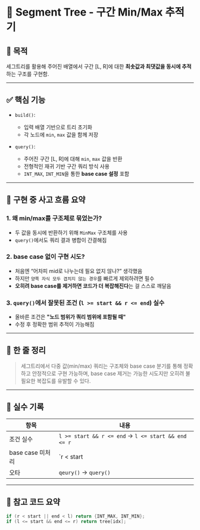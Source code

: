 # 📘 Segment Tree - 구간 Min/Max 추적기

## 🎯 목적

세그트리를 활용해 주어진 배열에서 구간 [L, R]에 대한 **최솟값과 최댓값을 동시에 추적**하는 구조를 구현함.

---

## ✅ 핵심 기능

- `build()`:
  - 입력 배열 기반으로 트리 초기화
  - 각 노드에 `min`, `max` 값을 함께 저장

- `query()`:
  - 주어진 구간 [L, R]에 대해 `min`, `max` 값을 반환
  - 전형적인 재귀 기반 구간 쿼리 방식 사용
  - `INT_MAX`, `INT_MIN`을 통한 **base case 설정** 포함

---

## 🧠 구현 중 사고 흐름 요약

### 1. 왜 min/max를 구조체로 묶었는가?
- 두 값을 동시에 반환하기 위해 `MinMax` 구조체를 사용
- `query()`에서도 쿼리 결과 병합이 간결해짐

### 2. base case 없이 구현 시도?
- 처음엔 “어차피 mid로 나누는데 필요 없지 않나?” 생각했음
- 하지만 `양쪽 자식 모두 겹치지 않는 경우`를 빠르게 제외하려면 필수
- **오히려 base case를 제거하면 코드가 더 복잡해진다**는 걸 스스로 깨달음

### 3. `query()`에서 잘못된 조건 (`l >= start && r <= end`) 실수
- 올바른 조건은 **"노드 범위가 쿼리 범위에 포함될 때"**
- 수정 후 정확한 범위 추적이 가능해짐

---

## 🧪 한 줄 정리

> 세그트리에서 다중 값(min/max) 쿼리는 구조체와 base case 분기를 통해 정확하고 안정적으로 구현 가능하며, base case 제거는 가능한 시도지만 오히려 불필요한 복잡도를 유발할 수 있다.

---

## 📌 실수 기록

| 항목 | 내용 |
|------|------|
| 조건 실수 | `l >= start && r <= end` → `l <= start && end <= r` |
| base case 미처리 | `r < start || end < l` 누락 시 버그 발생 가능 |
| 오타 | `qeury()` → `query()` |

---

## 📎 참고 코드 요약

```cpp
if (r < start || end < l) return {INT_MAX, INT_MIN};
if (l <= start && end <= r) return tree[idx];
